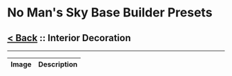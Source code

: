 # No Man's Sky Base Builder Presets  

## [< Back](https://djmonkeyuk.github.io/nms-base-builder-presets/) :: Interior Decoration

___


<table cellpadding="10">
<thead>
    <tr>
        <th>Image</th>
        <th>Description</th>
    </tr>
</thead>
<tbody>
    
</tbody>
</table>
    